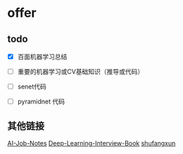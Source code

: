 # offer  

## todo

- [x] 百面机器学习总结

- [ ] 重要的机器学习或CV基础知识（推导或代码）

- [ ] senet代码

- [ ] pyramidnet 代码


## 其他链接
[AI-Job-Notes](https://github.com/amusi/AI-Job-Notes)
[Deep-Learning-Interview-Book](https://github.com/ArtechStark/Deep-Learning-Interview-Book)
[shufangxun](https://github.com/shufangxun/DS-and-AL)
 
